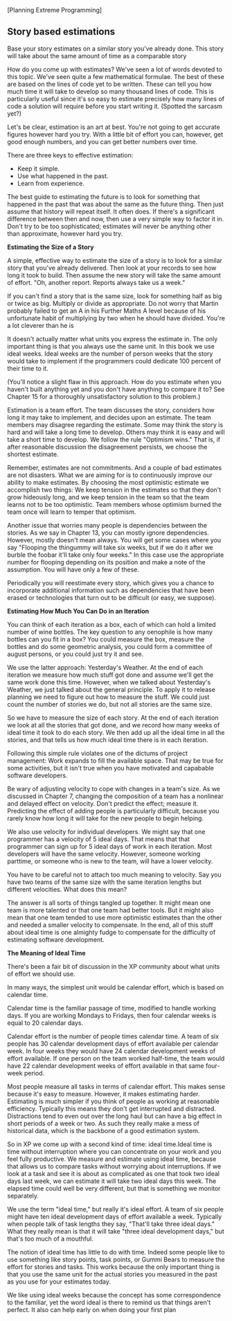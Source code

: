 [Planning Extreme Programming]

Story based estimations
---

Base your story estimates on a similar story you've already done. This story will take
about the same amount of time as a comparable story

How do you come up with estimates? We've seen a lot of words devoted to this topic.
We've seen quite a few mathematical formulae. The best of these are based on the lines of
code yet to be written. These can tell you how much time it will take to develop so many
thousand lines of code. This is particularly useful since it's so easy to estimate precisely
how many lines of code a solution will require before you start writing it. (Spotted the
sarcasm yet?)

Let's be clear, estimation is an art at best. You're not going to get accurate figures
however hard you try. With a little bit of effort you can, however, get good enough
numbers, and you can get better numbers over time.

There are three keys to effective estimation:

 - Keep it simple.
 - Use what happened in the past.
 - Learn from experience.

The best guide to estimating the future is to look for something that happened in the past
that was about the same as the future thing. Then just assume that history will repeat
itself. It often does. If there's a significant difference between then and now, then use a
very simple way to factor it in. Don't try to be too sophisticated; estimates will never be
anything other than approximate, however hard you try. 

**Estimating the Size of a Story**

A simple, effective way to estimate the size of a story is to look for a similar story that
you've already delivered. Then look at your records to see how long it took to build. Then
assume the new story will take the same amount of effort. "Oh, another report. Reports
always take us a week."

If you can't find a story that is the same size, look for something half as big or twice as
big. Multiply or divide as appropriate. Do not worry that Martin probably failed to get an
A in his Further Maths A level because of his unfortunate habit of multiplying by two
when he should have divided. You're a lot cleverer than he is

It doesn't actually matter what units you express the estimate in. The only important thing
is that you always use the same unit. In this book we use ideal weeks. Ideal weeks are the
number of person weeks that the story would take to implement if the programmers could
dedicate 100 percent of their time to it. 

(You'll notice a slight flaw in this approach. How do you estimate when you haven't built
anything yet and you don't have anything to compare it to? See Chapter 15 for a
thoroughly unsatisfactory solution to this problem.) 

Estimation is a team effort. The team discusses the story, considers how long it may take
to implement, and decides upon an estimate. The team members may disagree regarding
the estimate. Some may think the story is hard and will take a long time to develop.
Others may think it is easy and will take a short time to develop. We follow the rule
"Optimism wins." That is, if after reasonable discussion the disagreement persists, we
choose the shortest estimate.

Remember, estimates are not commitments. And a couple of bad estimates are not
disasters. What we are aiming for is to continuously improve our ability to make
estimates. By choosing the most optimistic estimate we accomplish two things: We keep
tension in the estimates so that they don't grow hideously long, and we keep tension in
the team so that the team learns not to be too optimistic. Team members whose optimism
burned the team once will learn to temper that optimism.

Another issue that worries many people is dependencies between the stories. As we say
in Chapter 13, you can mostly ignore dependencies. However, mostly doesn't mean
always. You will get some cases where you say "Flooping the thingummy will take six
weeks, but if we do it after we burble the foobar it'll take only four weeks." In this case
use the appropriate number for flooping depending on its position and make a note of the
assumption. You will have only a few of these.

Periodically you will reestimate every story, which gives you a chance to incorporate
additional information such as dependencies that have been erased or technologies that
turn out to be difficult (or easy, we suppose).

**Estimating How Much You Can Do in an Iteration**

You can think of each iteration as a box, each of which can hold a limited number of
wine bottles. The key question to any oenophile is how many bottles can you fit in a box?
You could measure the box, measure the bottles and do some geometric analysis, you
could form a committee of august persons, or you could just try it and see. 

We use the latter approach: Yesterday's Weather. At the end of each iteration we measure
how much stuff got done and assume we'll get the same work done this time. However,
when we talked about Yesterday's Weather, we just talked about the general principle. To
apply it to release planning we need to figure out how to measure the stuff. We could just
count the number of stories we do, but not all stories are the same size. 

So we have to measure the size of each story. At the end of each iteration we look at all
the stories that got done, and we record how many weeks of ideal time it took to do each
story. We then add up all the ideal time in all the stories, and that tells us how much ideal
time there is in each iteration. 

Following this simple rule violates one of the dictums of project management: Work
expands to fill the available space. That may be true for some activities, but it isn't true
when you have motivated and capabable software developers. 

Be wary of adjusting velocity to cope with changes in a team's size. As we discussed in
Chapter 7, changing the composition of a team has a nonlinear and delayed effect on
velocity. Don't predict the effect; measure it. Predicting the effect of adding people is
particularly difficult, because you rarely know how long it will take for the new people to
begin helping. 

We also use velocity for individual developers. We might say that one programmer has a
velocity of 5 ideal days. That means that that programmer can sign up for 5 ideal days of
work in each iteration. Most developers will have the same velocity. However, someone
working parttime, or someone who is new to the team, will have a lower velocity. 

You have to be careful not to attach too much meaning to velocity. Say you have two
teams of the same size with the same iteration lengths but different velocities. What does
this mean? 

The answer is all sorts of things tangled up together. It might mean one team is more
talented or that one team had better tools. But it might also mean that one team tended to
use more optimistic estimates than the other and needed a smaller velocity to compensate.
In the end, all of this stuff about ideal time is one almighty fudge to compensate for the
difficulty of estimating software development. 

**The Meaning of Ideal Time**

There's been a fair bit of discussion in the XP community about what units of effort we
should use. 

In many ways, the simplest unit would be calendar effort, which is based on calendar
time. 

Calendar time is the familiar passage of time, modified to handle working days. If you
are working Mondays to Fridays, then four calendar weeks is equal to 20 calendar days. 

Calendar effort is the number of people times calendar time. A team of six people has
30 calendar development days of effort available per calendar week. In four weeks they
would have 24 calendar development weeks of effort available. If one person on the team
worked half-time, the team would have 22 calendar development weeks of effort
available in that same four-week period.

Most people measure all tasks in terms of calendar effort. This makes sense because it's
easy to measure. However, it makes estimating harder. Estimating is much simpler if you
think of people as working at reasonable efficiency. Typically this means they don't get
interrupted and distracted. Distractions tend to even out over the long haul but can have a
big effect in short periods of a week or two. As such they really make a mess of historical
data, which is the backbone of a good estimation system. 

So in XP we come up with a second kind of time: ideal time.Ideal time is time without
interruption where you can concentrate on your work and you feel fully productive. We
measure and estimate using ideal time, because that allows us to compare tasks without
worrying about interruptions. If we look at a task and see it is about as complicated as
one that took two ideal days last week, we can estimate it will take two ideal days this
week. The elapsed time could well be very different, but that is something we monitor
separately. 

We use the term "ideal time," but really it's ideal effort. A team of six people might have
ten ideal development days of effort available a week. Typically when people talk of task
lengths they say, "That'll take three ideal days." What they really mean is that it will take
"three ideal development days," but that's too much of a mouthful. 

The notion of ideal time has little to do with time. Indeed some people like to use
something like story points, task points, or Gummi Bears to measure the effort for stories
and tasks. This works because the only important thing is that you use the same unit for
the actual stories you measured in the past as you use for your estimates today. 

We like using ideal weeks because the concept has some correspondence to the familiar,
yet the word ideal is there to remind us that things aren't perfect. It also can help early on
when doing your first plan

